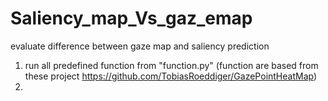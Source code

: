 # Saliency_map_Vs_gaz_emap
evaluate difference between gaze map and saliency prediction

1) run all predefined function from "function.py"
(function are based from these project https://github.com/TobiasRoeddiger/GazePointHeatMap)
2) 
